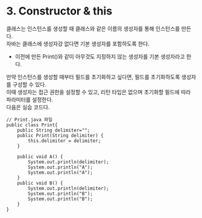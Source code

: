 <h1> <strong> 3. Constructor & this </strong> </h1>

클래스는 인스턴스를 생성할 때 클래스와 같은 이름의 생성자를 통해 인스턴스를 만든다. <br>
자바는 클래스에 생성자강 없다면 기본 생성자를 포함하도록 한다. <br>

* 이전에 만든 Print()와 같이 아무것도 지정하지 않는 생성자를 기본 생성자라고 한다. <br>

만약 인스턴스를 생성할 때부터 필드를 초기화하고 싶다면, 필드를 초기화하도록 생성자를 구성할 수 있다. <br>
이때 생성자는 접근 권한을 설정할 수 있고, 리턴 타입은 없으며 초기화할 필드에 따라 파라미터를 설정한다. <br>
다음은 실습 코드다. <br>

```(java)
// Print.java 파일
public class Print{
	public String delimiter="";
	public Print(String delimiter) {
		this.delimiter = delimiter;
	}
	
	public void A() {
		System.out.println(delimiter);
		System.out.println("A");
		System.out.println("A");
	}
	public void B() {
		System.out.println(delimiter);
		System.out.println("B");
		System.out.println("B");
	}
}
```